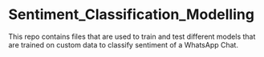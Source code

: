 # Sentiment_Classification_Modelling
This repo contains files that are used to train and test different models that are trained on custom data to classify sentiment of a WhatsApp Chat.

